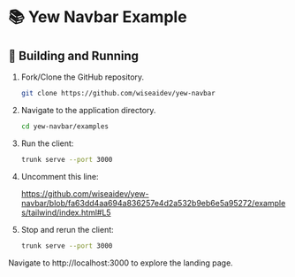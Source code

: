 # 📚 Yew Navbar Example

## 🚀 Building and Running

1. Fork/Clone the GitHub repository.

	```bash
	git clone https://github.com/wiseaidev/yew-navbar
	```

1. Navigate to the application directory.

	```bash
	cd yew-navbar/examples
	```

1. Run the client:

	```sh
	trunk serve --port 3000
	```
1. Uncomment this line:

	https://github.com/wiseaidev/yew-navbar/blob/fa63dd4aa694a836257e4d2a532b9eb6e5a95272/examples/tailwind/index.html#L5

1. Stop and rerun the client:

	```sh
	trunk serve --port 3000
	```

Navigate to http://localhost:3000 to explore the landing page.
